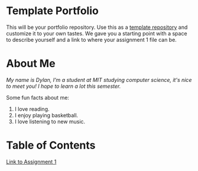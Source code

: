 # Template Portfolio
This will be your portfolio repository. Use this as a [template repository](https://docs.github.com/en/repositories/creating-and-managing-repositories/creating-a-template-repository) and customize it to your own tastes. We gave you a starting point with a space to describe yourself and a link to where your assignment 1 file can be.

# About Me
*My name is Dylan, I'm a student at MIT studying computer science, it's nice to meet you! I hope to learn a lot this semester.*

Some fun facts about me:
1. I love reading.
2. I enjoy playing basketball.
3. I love listening to new music.


# Table of Contents
[Link to Assignment 1](assignments/assignment1.md)
